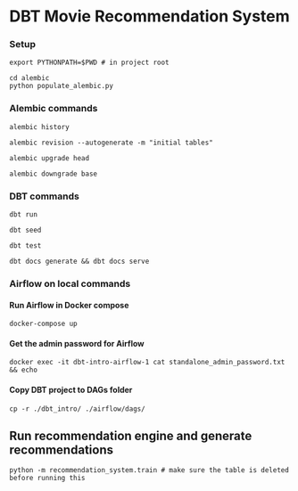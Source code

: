 DBT Movie Recommendation System
================================

### Setup

```shell
export PYTHONPATH=$PWD # in project root
```

```shell
cd alembic
python populate_alembic.py
```

### Alembic commands

```shell
alembic history
```

```shell
alembic revision --autogenerate -m "initial tables"
```

```shell
alembic upgrade head
```

```shell
alembic downgrade base
```

### DBT commands

```shell
dbt run
```

```shell
dbt seed
```

```shell
dbt test
```

```shell
dbt docs generate && dbt docs serve
```

### Airflow on local commands

#### Run Airflow in Docker compose

```shell
docker-compose up
```

#### Get the admin password for Airflow

```shell
docker exec -it dbt-intro-airflow-1 cat standalone_admin_password.txt && echo
```

#### Copy DBT project to DAGs folder

```shell
cp -r ./dbt_intro/ ./airflow/dags/
```

## Run recommendation engine and generate recommendations

```shell
python -m recommendation_system.train # make sure the table is deleted before running this
```
